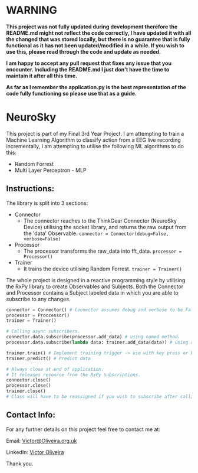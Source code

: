 # WARNING

**This project was not fully updated during development therefore the README.md might not reflect the code correctly, I
have updated it with all the changed that was stored locally, but there is no guarantee that is fully functional as it
has not been updated/modified in a while. If you wish to use this, please read through the code and update as needed.**

**I am happy to accept any pull request that fixes any issue that you encounter. Including the README.md I just don't
have the time to maintain it after all this time.**

**As far as I remember the application.py is the best representation of the code fully functioning so please use that as a
guide.**

# NeuroSky

This project is part of my Final 3rd Year Project. I am attempting to train a Machine Learning Algorithm to classify
action from a EEG live recording incrementally, I am attempting to utilise the following ML algorithms to do this:

- Random Forrest
- Multi Layer Perceptron - MLP

## Instructions:

The library is split into 3 sections:

- Connector
    - The connector reaches to the ThinkGear Connector (NeuroSky Device) utilising the socket library, and returns the
      raw output from the 'data' Observable.
      `connector = Connector(debug=False, verbose=False)`
- Processor
    - The processor transforms the raw_data into fft_data. `processor = Processor()`
- Trainer
    - It trains the device utilising Random Forrest. `trainer = Trainer()`

The whole project is designed in a reactive programming style by utilising the RxPy library to create Observables and
Subjects. Both the Connector and Processor contains a Subject labeled data in which you are able to subscribe to any
changes.

```python
connector = Connector() # Connector assumes debug and verbose to be False.
processor = Proccessor()
trainer = Trainer()

# Calling async subscribers.
connector.data.subscribe(processor.add_data) # using named method.
processor.data.subscribe(lambda data: trainer.add_data(data)) # using anonymous lambda method. 

trainer.train() # Implement training trigger -> use with key press or button clicked.
trainer.predict() # Predict data

# Always close at end of application.
# It releases resource from the RxPy subscriptions.
connector.close()
processor.close()
trainer.close()
# Class will have to be reassigned if you wish to subscribe after calling close.
```

## Contact Info:

For any further details on this project feel free to contact me at:

Email: Victor@Oliveira.org.uk

LinkedIn: [Victor Oliveira](https://www.linkedin.com/in/vcoliveira)

Thank you.
